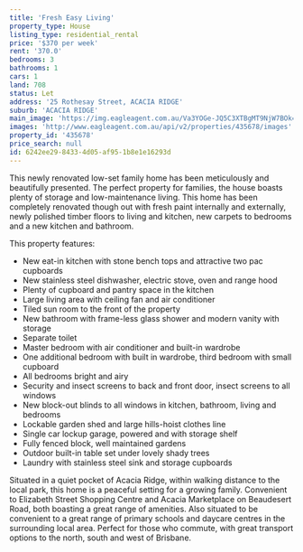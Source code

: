 ```yaml
---
title: 'Fresh Easy Living'
property_type: House
listing_type: residential_rental
price: '$370 per week'
rent: '370.0'
bedrooms: 3
bathrooms: 1
cars: 1
land: 708
status: Let
address: '25 Rothesay Street, ACACIA RIDGE'
suburb: 'ACACIA RIDGE'
main_image: 'https://img.eagleagent.com.au/Va3YOGe-JQ5C3XTBgMT9NjW7BOk=/1280x854/smart/https://s3-us-west-2.amazonaws.com/eagleagent-orig/images/6826677/419243538-image-M.jpg'
images: 'http://www.eagleagent.com.au/api/v2/properties/435678/images'
property_id: '435678'
price_search: null
id: 6242ee29-8433-4d05-af95-1b8e1e16293d
---
```

This newly renovated low-set family home has been meticulously and beautifully presented. The perfect property for families, the house boasts plenty of storage and low-maintenance living. This home has been completely renovated though out with fresh paint internally and externally, newly polished timber floors to living and kitchen, new carpets to bedrooms and a new kitchen and bathroom.

This property features:

*  New eat-in kitchen with stone bench tops and attractive two pac cupboards
*  New stainless steel dishwasher, electric stove, oven and range hood
*  Plenty of cupboard and pantry space in the kitchen
*  Large living area with ceiling fan and air conditioner
*  Tiled sun room to the front of the property
*  New bathroom with frame-less glass shower and modern vanity with storage
*  Separate toilet
*  Master bedroom with air conditioner and built-in wardrobe
*  One additional bedroom with built in wardrobe, third bedroom with small cupboard
*  All bedrooms bright and airy
*  Security and insect screens to back and front door, insect screens to all windows
*  New block-out blinds to all windows in kitchen, bathroom, living and bedrooms
*  Lockable garden shed and large hills-hoist clothes line
*  Single car lockup garage, powered and with storage shelf
*  Fully fenced block, well maintained gardens
*  Outdoor built-in table set under lovely shady trees
*  Laundry with stainless steel sink and storage cupboards

Situated in a quiet pocket of Acacia Ridge, within walking distance to the local park, this home is a peaceful setting for a growing family. Convenient to Elizabeth Street Shopping Centre and Acacia Marketplace on Beaudesert Road, both boasting a great range of amenities. Also situated to be convenient to a great range of primary schools and daycare centres in the surrounding local area. Perfect for those who commute, with great transport options to the north, south and west of Brisbane.